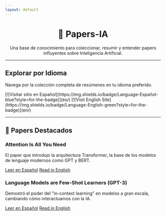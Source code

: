```yaml
---
layout: default
---
```

<div style="text-align: center;">

# 🤖 Papers-IA

Una base de conocimiento para coleccionar, resumir y entender papers influyentes sobre Inteligencia Artificial.

</div>

---

## Explorar por Idioma

<p>Navega por la colección completa de resúmenes en tu idioma preferido.</p>

<div class="language-buttons">
  [![Visitar sitio en Español](https://img.shields.io/badge/Language-Español-blue?style=for-the-badge)](es/)
  [![Visit English Site](https://img.shields.io/badge/Language-English-green?style=for-the-badge)](en/)
</div>

---

## 🚀 Papers Destacados

<div class="featured-papers-container">
  <div class="paper-card">
    <h3>Attention Is All You Need</h3>
    <p>El paper que introdujo la arquitectura Transformer, la base de los modelos de lenguaje modernos como GPT y BERT.</p>
    <div class="links">
      <a href="es#attention-is-all-you-need">Leer en Español</a>
      <a href="en#attention-is-all-you-need">Read in English</a>
    </div>
  </div>
  <div class="paper-card">
    <h3>Language Models are Few-Shot Learners (GPT-3)</h3>
    <p>Demostró el poder del "in-context learning" en modelos a gran escala, cambiando cómo interactuamos con la IA.</p>
    <div class="links">
      <a href="es#language-models-are-few-shot-learners-gpt-3">Leer en Español</a>
      <a href="en#language-models-are-few-shot-learners-gpt-3">Read in English</a>
    </div>
  </div>
</div>